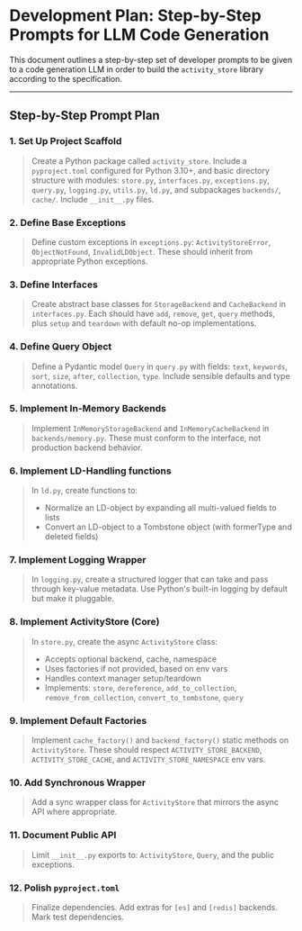 # Development Plan: Step-by-Step Prompts for LLM Code Generation

This document outlines a step-by-step set of developer prompts to be given to a code generation LLM in order to build the `activity_store` library according to the specification.

---

## Step-by-Step Prompt Plan

### 1. Set Up Project Scaffold

> Create a Python package called `activity_store`. Include a `pyproject.toml` configured for Python 3.10+, and basic directory structure with modules: `store.py`, `interfaces.py`, `exceptions.py`, `query.py`, `logging.py`, `utils.py`, `ld.py`, and subpackages `backends/`, `cache/`. Include `__init__.py` files.

### 2. Define Base Exceptions

> Define custom exceptions in `exceptions.py`: `ActivityStoreError`, `ObjectNotFound`, `InvalidLDObject`. These should inherit from appropriate Python exceptions.

### 3. Define Interfaces

> Create abstract base classes for `StorageBackend` and `CacheBackend` in `interfaces.py`. Each should have `add`, `remove`, `get`, `query` methods, plus `setup` and `teardown` with default no-op implementations.

### 4. Define Query Object

> Define a Pydantic model `Query` in `query.py` with fields: `text`, `keywords`, `sort`, `size`, `after`, `collection`, `type`. Include sensible defaults and type annotations.

### 5. Implement In-Memory Backends

> Implement `InMemoryStorageBackend` and `InMemoryCacheBackend` in `backends/memory.py`. These must conform to the interface, not production backend behavior.

### 6. Implement LD-Handling functions

> In `ld.py`, create functions to:
>
> - Normalize an LD-object by expanding all multi-valued fields to lists
> - Convert an LD-object to a Tombstone object (with formerType and deleted fields)

### 7. Implement Logging Wrapper

> In `logging.py`, create a structured logger that can take and pass through key-value metadata. Use Python's built-in logging by default but make it pluggable.

### 8. Implement ActivityStore (Core)

> In `store.py`, create the async `ActivityStore` class:
>
> - Accepts optional backend, cache, namespace
> - Uses factories if not provided, based on env vars
> - Handles context manager setup/teardown
> - Implements: `store`, `dereference`, `add_to_collection`, `remove_from_collection`, `convert_to_tombstone`, `query`

### 9. Implement Default Factories

> Implement `cache_factory()` and `backend_factory()` static methods on `ActivityStore`. These should respect `ACTIVITY_STORE_BACKEND`, `ACTIVITY_STORE_CACHE`, and `ACTIVITY_STORE_NAMESPACE` env vars.

### 10. Add Synchronous Wrapper

> Add a sync wrapper class for `ActivityStore` that mirrors the async API where appropriate.

### 11. Document Public API

> Limit `__init__.py` exports to: `ActivityStore`, `Query`, and the public exceptions.

### 12. Polish `pyproject.toml`

> Finalize dependencies. Add extras for `[es]` and `[redis]` backends. Mark test dependencies.
